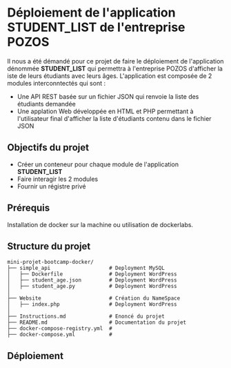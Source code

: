 # Déploiement de l'application **STUDENT_LIST** de l'entreprise POZOS
Il nous a été démandé pour ce projet de faire le déploiement de l'application dénommée **STUDENT_LIST** qui permettra à l'entreprise POZOS d'afficher la iste de leurs étudiants avec leurs âges.
L'application est composée de 2 modules interconntectés qui sont :
- Une API REST basée sur un fichier JSON qui renvoie la liste des étudiants demandée
- Une applation Web développée en HTML et PHP permettant à l'utilisateur final d'afficher la liste d'étudiants contenu dans le fichier JSON

## Objectifs du projet

- Créer un conteneur pour chaque module de l'application **STUDENT_LIST**
- Faire interagir les 2 modules
- Fournir un régistre privé

## Prérequis

Installation de docker sur la machine ou utilisation de dockerlabs.

## Structure du projet

```
mini-projet-bootcamp-docker/
├── simple_api                   # Deployment MySQL
│   ├── Dockerfile               # Deployment WordPress
│   ├── student_age.json         # Deployment WordPress
│   ├── student_age.py           # Deployment WordPress
│
├── Website                      # Création du NameSpace
│   ├── index.php                # Deployment WordPress
│
├── Instructions.md              # Enoncé du projet
├── README.md                    # Documentation du projet
├── docker-compose-registry.yml  #
├── docker-compose.yml           #
````


## Déploiement
